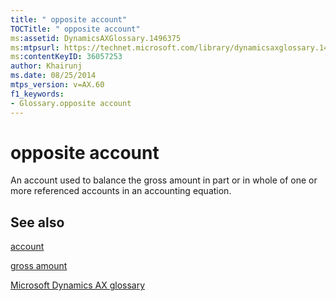 ```yaml
---
title: " opposite account"
TOCTitle: " opposite account"
ms:assetid: DynamicsAXGlossary.1496375
ms:mtpsurl: https://technet.microsoft.com/library/dynamicsaxglossary.1496375(v=AX.60)
ms:contentKeyID: 36057253
author: Khairunj
ms.date: 08/25/2014
mtps_version: v=AX.60
f1_keywords:
- Glossary.opposite account
---
```


# opposite account

An account used to balance the gross amount in part or in whole of one or more referenced accounts in an accounting equation.

## See also

[account](account.md)

[gross amount](gross-amount.md)

[Microsoft Dynamics AX glossary](glossary/microsoft-dynamics-ax-glossary.md)

  


